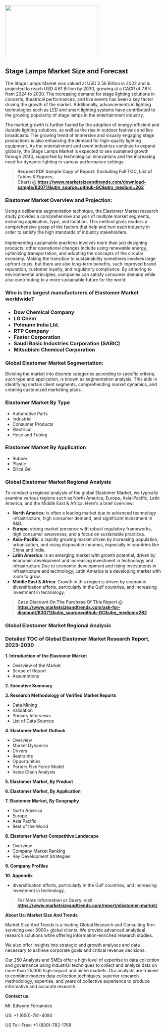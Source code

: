 <p><img class="alignnone size-medium wp-image-20088" src="https://ffe5etoiles.com/wp-content/uploads/2024/12/MST1-300x171.png" alt="" width="300" height="171" /></p><h2>Stage Lamps Market Size and Forecast</h2><p>The Stage Lamps Market was valued at USD 2.56 Billion in 2022 and is projected to reach USD 4.61 Billion by 2030, growing at a CAGR of 7.6% from 2024 to 2030. The increasing demand for stage lighting solutions in concerts, theatrical performances, and live events has been a key factor driving the growth of the market. Additionally, advancements in lighting technologies such as LED and smart lighting systems have contributed to the growing popularity of stage lamps in the entertainment industry.</p><p>The market growth is further fueled by the adoption of energy-efficient and durable lighting solutions, as well as the rise in outdoor festivals and live broadcasts. The growing trend of immersive and visually engaging stage productions is also enhancing the demand for high-quality lighting equipment. As the entertainment and event industries continue to expand globally, the Stage Lamps Market is expected to see sustained growth through 2030, supported by technological innovations and the increasing need for dynamic lighting in various performance settings.</p></p><blockquote id="" class=""><strong>Request PDF Sample Copy of Report: (Including Full TOC, List of Tables &amp; Figures, Chart)&nbsp;@&nbsp;<strong><a href="https://www.marketsizeandtrends.com/download-sample/83071/&utm_source=github-GC&utm_medium=262" target="_blank">https://www.marketsizeandtrends.com/download-sample/83071/&utm_source=github-GC&utm_medium=262</a></strong></strong></blockquote><h3 id="" class="">Elastomer Market&nbsp;Overview and Projection:</h3><p id="" class="">Using a deliberate segmentation technique, the Elastomer Market research study provides a comprehensive analysis of multiple market segments, including application, type, and location. This method gives readers a comprehensive grasp of the factors that help and hurt each industry in order to satisfy the high standards of industry stakeholders. <br /> <br />Implementing sustainable practices involves more than just designing products; other operational changes include using renewable energy, optimizing transportation, and adopting the concepts of the circular economy. Making the transition to sustainability sometimes involves large upfront costs, but there are also long-term benefits, such improved brand reputation, customer loyalty, and regulatory compliance. By adhering to environmental principles, companies can satisfy consumer demand while also contributing to a more sustainable future for the world.</p><h3 id="" class="">Who is the largest manufacturers of&nbsp;Elastomer Market worldwide?</h3><h3 class=""><p><ul><li>Dow Chemical Company </li><li> LG Chem </li><li> Polmann India Ltd. </li><li> RTP Company </li><li> Foster Corporation </li><li> Saudi Basic Industries Corporation (SABIC) </li><li> Mitsubishi Chemical Corporation</li></ul></p></h3><h3 id="" class="">Global&nbsp;Elastomer Market Segmentation:</h3><p id="" class="">Dividing the market into discrete categories according to specific criteria, such type and application, is known as segmentation analysis. This aids in identifying certain client segments, comprehending market dynamics, and creating customized marketing plans.</p><h3 id="" class="">Elastomer Market&nbsp;By Type</h3><p><p><ul><li>Automotive Parts </li><li> Industrial </li><li> Consumer Products </li><li> Electrical </li><li> Hose and Tubing</p></li></ul></p></p><h3 id="" class="">Elastomer Market&nbsp;By Application</h3><p class=""><p><ul><li>Rubber </li><li> Plastic </li><li> Silica Gel</li></ul></p></p><h3 id="" class="">Global Elastomer Market Regional Analysis</h3><p id="" class="">To conduct a regional analysis of the global Elastomer Market, we typically examine various regions such as North America, Europe, Asia-Pacific, Latin America, and the Middle East &amp; Africa. Here's a brief overview:</p><ul><li><strong>North America</strong>: is often a leading market due to advanced technology infrastructure, high consumer demand, and significant investment in R&amp;D.</li><li><strong>Europe</strong>: strong market presence with robust regulatory frameworks, high consumer awareness, and a focus on sustainable practices.</li><li><strong>Asia-Pacific</strong>: a rapidly growing market driven by increasing population, urbanization, and rising disposable incomes, especially in countries like China and India.</li><li><strong>Latin America</strong>: is an emerging market with growth potential, driven by economic development and increasing investment in technology and infrastructure.Due to economic development and rising investments in infrastructure and technology, Latin America is a developing market with room to grow.</li><li><strong>Middle East &amp; Africa</strong>: Growth in this region is driven by economic diversification efforts, particularly in the Gulf countries, and increasing investment in technology.</li></ul><blockquote id="" class=""><strong>Get a Discount On The Purchase Of This Report @ <strong><a href="https://www.marketsizeandtrends.com/ask-for-discount/83071/&utm_source=github-GC&utm_medium=262" target="_blank">https://www.marketsizeandtrends.com/ask-for-discount/83071/&utm_source=github-GC&utm_medium=262</a></strong></strong></blockquote><h3 id="" class="">Global Elastomer Market Regional Analysis</h3><h3 id="" class="">Detailed TOC of Global Elastomer Market Research Report, 2023-2030</h3><p id="" class=""><strong>1. Introduction of the Elastomer Market</strong></p><ul><li>Overview of the Market</li><li>Scope of Report</li><li>Assumptions</li></ul><p id="" class=""><strong>2. Executive Summary</strong></p><p id="" class=""><strong>3. Research Methodology of Verified Market Reports</strong></p><ul><li>Data Mining</li><li>Validation</li><li>Primary Interviews</li><li>List of Data Sources</li></ul><p id="" class=""><strong>4. Elastomer Market Outlook</strong></p><ul><li>Overview</li><li>Market Dynamics</li><li>Drivers</li><li>Restraints</li><li>Opportunities</li><li>Porters Five Force Model</li><li>Value Chain Analysis</li></ul><p id="" class=""><strong>5. Elastomer Market, By Product</strong></p><p id="" class=""><strong>6. Elastomer Market, By Application</strong></p><p id="" class=""><strong>7. Elastomer Market, By Geography</strong></p><ul><li>North America</li><li>Europe</li><li>Asia Pacific</li><li>Rest of the World</li></ul><p id="" class=""><strong>8. Elastomer Market Competitive Landscape</strong></p><ul><li>Overview</li><li>Company Market Ranking</li><li>Key Development Strategies</li></ul><p id="" class=""><strong>9. Company Profiles</strong></p><p id="" class=""><strong>10. Appendix</strong></p><ul><li>diversification efforts, particularly in the Gulf countries, and increasing investment in technology.</li></ul><blockquote id="" class=""><strong>For More Information or Query, visit <strong><strong><a href="https://www.marketsizeandtrends.com/report/elastomer-market/" target="_blank">https://www.marketsizeandtrends.com/report/elastomer-market/</a></strong></strong></strong></blockquote><p id="" class=""><strong>About Us: Market Size And Trends</strong></p><p id="" class="">Market Size And Trends is a leading Global Research and Consulting firm servicing over 5000+ global clients. We provide advanced analytical research solutions while offering information-enriched research studies.</p><p id="" class="">We also offer insights into strategic and growth analyses and data necessary to achieve corporate goals and critical revenue decisions.</p><p id="" class="">Our 250 Analysts and SMEs offer a high level of expertise in data collection and governance using industrial techniques to collect and analyze data on more than 25,000 high-impact and niche markets. Our analysts are trained to combine modern data collection techniques, superior research methodology, expertise, and years of collective experience to produce informative and accurate research.</p><p id="" class=""><strong>Contact us:</strong></p><p id="" class="">Mr. Edwyne Fernandes</p><p id="" class="">US: +1 (650)-781-4080</p><p id="" class="">US Toll-Free: +1 (800)-782-1768</p>
